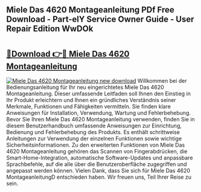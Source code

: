 ## Miele Das 4620 Montageanleitung PDf Free Download - Part-elY Service Owner Guide - User Repair Edition WwDOk

# <h2><a href="http://df7k0wf.blite.top/?on=Miele+Das+4620+Montageanleitung">🔗Download 👉🔴 Miele Das 4620 Montageanleitung</a></h2>

[![Miele Das 4620 Montageanleitung new download](https://i.imgur.com/lujVjoI.png)](http://df7k0wf.blite.top/?on=Miele+Das+4620+Montageanleitung)
Willkommen bei der Bedienungsanleitung für Ihr neu eingerichtetes Miele Das 4620 Montageanleitung. Dieser umfassende Leitfaden soll Ihnen den Einstieg in Ihr Produkt erleichtern und Ihnen ein gründliches Verständnis seiner Merkmale, Funktionen und Fähigkeiten vermitteln. Sie finden klare Anweisungen für Installation, Verwendung, Wartung und Fehlerbehebung. Bevor Sie Ihren Miele Das 4620 Montageanleitung verwenden, finden Sie in diesem Benutzerhandbuch umfassende Anweisungen zur Einrichtung, Bedienung und Fehlerbehebung des Produkts. Es enthält schrittweise Anleitungen zur Verwendung der einzelnen Funktionen sowie wichtige Sicherheitsinformationen. Zu den erweiterten Funktionen von Miele Das 4620 Montageanleitung gehören das Scannen von Fingerabdrücken, die Smart-Home-Integration, automatische Software-Updates und anpassbare Sprachbefehle, auf die alle über die Benutzeroberfläche zugegriffen und angepasst werden können. Vielen Dank, dass Sie sich für Miele Das 4620 MontageanleitungD entschieden haben. Wir freuen uns, Teil Ihrer Reise zu sein.
